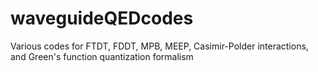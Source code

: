 # waveguideQEDcodes
Various codes for FTDT, FDDT, MPB, MEEP, Casimir-Polder interactions, and Green's function quantization formalism
